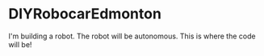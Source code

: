 # DIYRobocarEdmonton
I'm building a robot. The robot will be autonomous. This is where the code will be!

